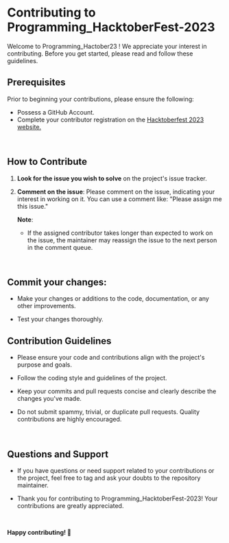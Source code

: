 # Contributing to Programming_HacktoberFest-2023

Welcome to Programming_Hactober23 ! We appreciate your interest in contributing. Before you get started, please read and follow these guidelines.

## Prerequisites

Prior to beginning your contributions, please ensure the following:

- Possess a GitHub Account.
- Complete your contributor registration on the [Hacktoberfest 2023 website.](https://hacktoberfest.com/)

<br/>

## How to Contribute

1. **Look for the issue you wish to solve** on the project's issue tracker.

2. **Comment on the issue**: Please comment on the issue, indicating your interest in working on it. You can use a comment like: "Please assign me this issue."


   **Note**:

   - If the assigned contributor takes longer than expected to work on the issue, the maintainer may reassign the issue to the next person in the comment queue.

<br/>

## Commit your changes:

- Make your changes or additions to the code, documentation, or any other improvements.

- Test your changes thoroughly.

## Contribution Guidelines

- Please ensure your code and contributions align with the project's purpose and goals.

- Follow the coding style and guidelines of the project.

- Keep your commits and pull requests concise and clearly describe the changes you've made.

- Do not submit spammy, trivial, or duplicate pull requests. Quality contributions are highly encouraged.

<br/>

## Questions and Support

- If you have questions or need support related to your contributions or the project, feel free to tag and ask your doubts to the repository maintainer.

- Thank you for contributing to Programming_HacktoberFest-2023! Your contributions are greatly appreciated.

<br/>

<b> Happy contributing! 🚀 </b>
